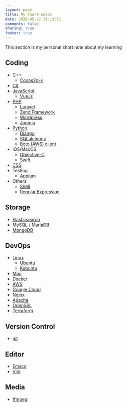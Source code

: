 ```yaml
---
layout: page
title: My Short-notes
date: 2020-05-22 21:13:51
comments: false
sharing: true
footer: true
---
```


This section is my personal short note about my learning

## Coding

- C++
    - [Cocos2d-x](cocos2dx)
- [C#](csharp)
- [JavaScript](javascript)
    - [Vue.js](vue)
- [PHP](php)
    - [Laravel](laravel)
    - [Zend Framework](zend-framework)
    - [Wordpress](wordpress)
    - [Joomla](joomla)
- [Python](python)
    - [Django](django)
    - [SQLalchemy](sqlalchemy)
    - [Boto (AWS) client](python-boto)
- iOS/MacOS
    - [Objective-C](objective-c)
    - [Swift](swift)
- [CSS](css)
- Testing
    - [Appium](appium)
- Others
    - [Shell](shell-script)
    - [Regular Expression](regex)

## Storage

- [Elasticsearch](elasticsearch)
- [MySQL / MariaDB](mysql)
- [MongoDB](mongodb)

## DevOps

- [Linux](linux)
    - [Ubuntu](ubuntu)
    - [Kubuntu](kubuntu)
- [Mac](mac)
- [Docker](docker)
- [AWS](aws)
- [Google Cloud](gcloud)
- [Nginx](nginx)
- [Apache](apache)
- [OpenSSL](openssl)
- [Terraform](terraform)

## Version Control

- [git](git)

## Editor

- [Emacs](emacs)
- [Vim](vim)

## Media

- [ffmpeg](ffmpeg)
